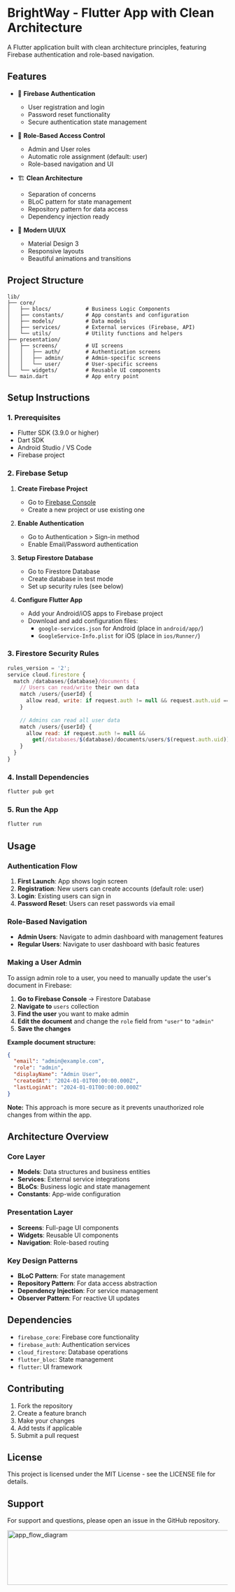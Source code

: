 # BrightWay - Flutter App with Clean Architecture


A Flutter application built with clean architecture principles, featuring Firebase authentication and role-based navigation.

## Features

- 🔐 **Firebase Authentication**
  - User registration and login
  - Password reset functionality
  - Secure authentication state management

- 👥 **Role-Based Access Control**
  - Admin and User roles
  - Automatic role assignment (default: user)
  - Role-based navigation and UI

- 🏗️ **Clean Architecture**
  - Separation of concerns
  - BLoC pattern for state management
  - Repository pattern for data access
  - Dependency injection ready

- 🎨 **Modern UI/UX**
  - Material Design 3
  - Responsive layouts
  - Beautiful animations and transitions

## Project Structure

```
lib/
├── core/
│   ├── blocs/           # Business Logic Components
│   ├── constants/       # App constants and configuration
│   ├── models/          # Data models
│   ├── services/        # External services (Firebase, API)
│   └── utils/           # Utility functions and helpers
├── presentation/
│   ├── screens/         # UI screens
│   │   ├── auth/        # Authentication screens
│   │   ├── admin/       # Admin-specific screens
│   │   └── user/        # User-specific screens
│   └── widgets/         # Reusable UI components
└── main.dart            # App entry point
```

## Setup Instructions

### 1. Prerequisites

- Flutter SDK (3.9.0 or higher)
- Dart SDK
- Android Studio / VS Code
- Firebase project

### 2. Firebase Setup

1. **Create Firebase Project**
   - Go to [Firebase Console](https://console.firebase.google.com/)
   - Create a new project or use existing one

2. **Enable Authentication**
   - Go to Authentication > Sign-in method
   - Enable Email/Password authentication

3. **Setup Firestore Database**
   - Go to Firestore Database
   - Create database in test mode
   - Set up security rules (see below)

4. **Configure Flutter App**
   - Add your Android/iOS apps to Firebase project
   - Download and add configuration files:
     - `google-services.json` for Android (place in `android/app/`)
     - `GoogleService-Info.plist` for iOS (place in `ios/Runner/`)

### 3. Firestore Security Rules

```javascript
rules_version = '2';
service cloud.firestore {
  match /databases/{database}/documents {
    // Users can read/write their own data
    match /users/{userId} {
      allow read, write: if request.auth != null && request.auth.uid == userId;
    }
    
    // Admins can read all user data
    match /users/{userId} {
      allow read: if request.auth != null && 
        get(/databases/$(database)/documents/users/$(request.auth.uid)).data.role == 'admin';
    }
  }
}
```

### 4. Install Dependencies

```bash
flutter pub get
```

### 5. Run the App

```bash
flutter run
```

## Usage

### Authentication Flow

1. **First Launch**: App shows login screen
2. **Registration**: New users can create accounts (default role: user)
3. **Login**: Existing users can sign in
4. **Password Reset**: Users can reset passwords via email

### Role-Based Navigation

- **Admin Users**: Navigate to admin dashboard with management features
- **Regular Users**: Navigate to user dashboard with basic features

### Making a User Admin

To assign admin role to a user, you need to manually update the user's document in Firebase:

1. **Go to Firebase Console** → Firestore Database
2. **Navigate to** `users` collection
3. **Find the user** you want to make admin
4. **Edit the document** and change the `role` field from `"user"` to `"admin"`
5. **Save the changes**

**Example document structure:**
```json
{
  "email": "admin@example.com",
  "role": "admin",
  "displayName": "Admin User",
  "createdAt": "2024-01-01T00:00:00.000Z",
  "lastLoginAt": "2024-01-01T00:00:00.000Z"
}
```

**Note:** This approach is more secure as it prevents unauthorized role changes from within the app.

## Architecture Overview

### Core Layer
- **Models**: Data structures and business entities
- **Services**: External service integrations
- **BLoCs**: Business logic and state management
- **Constants**: App-wide configuration

### Presentation Layer
- **Screens**: Full-page UI components
- **Widgets**: Reusable UI components
- **Navigation**: Role-based routing

### Key Design Patterns

- **BLoC Pattern**: For state management
- **Repository Pattern**: For data access abstraction
- **Dependency Injection**: For service management
- **Observer Pattern**: For reactive UI updates

## Dependencies

- `firebase_core`: Firebase core functionality
- `firebase_auth`: Authentication services
- `cloud_firestore`: Database operations
- `flutter_bloc`: State management
- `flutter`: UI framework

## Contributing

1. Fork the repository
2. Create a feature branch
3. Make your changes
4. Add tests if applicable
5. Submit a pull request

## License

This project is licensed under the MIT License - see the LICENSE file for details.

## Support

For support and questions, please open an issue in the GitHub repository.


<img width="768" height="125" alt="app_flow_diagram" src="https://github.com/user-attachments/assets/0539fbff-959a-4cc7-a709-57edb1b56a11" />

